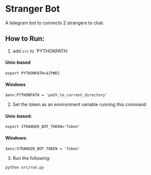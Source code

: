 # Stranger Bot

A telegram bot to connects 2 strangers to chat.


## How to Run:
1. add `src` to `PYTHONPATH:
#### Unix-based
```
export PYTHONPATH=${PWD}
```
#### Windows
```
$env:PYTHONPATH = 'path_to_current_directory'
```

2. Set the token as an environment variable running this command
#### Unix-based:
```
export STRANGER_BOT_TOKEN='Token'
```
#### Windows:
```
$env:STRANGER_BOT_TOKEN = 'Token'
```
3. Run the following:
```
python src/run.py
```
